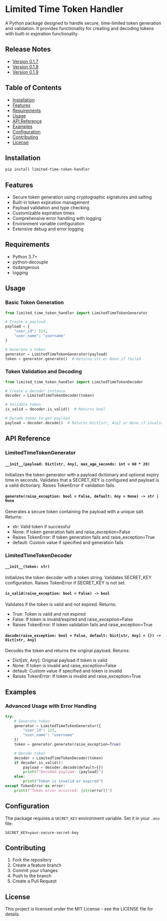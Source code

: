 # Limited Time Token Handler

A Python package designed to handle secure, time-limited token generation and validation.
It provides functionality for creating and decoding tokens with built-in expiration functionality.

## Release Notes

- [Version 0.1.7](https://github.com/shaileshpandit141/limited-time-token-handler/blob/main/docs/version-0.1.7.md)
- [Version 0.1.8](https://github.com/shaileshpandit141/limited-time-token-handler/blob/main/docs/version-0.1.8.md)
- [Version 0.1.9](https://github.com/shaileshpandit141/limited-time-token-handler/blob/main/docs/version-0.1.9.md)

## Table of Contents
- [Installation](#installation)
- [Features](#features)
- [Requirements](#requirements)
- [Usage](#usage)
- [API Reference](#api-reference)
- [Examples](#examples)
- [Configuration](#configuration)
- [Contributing](#contributing)
- [License](#license)

## Installation

```bash
pip install limited-time-token-handler
```

## Features

- Secure token generation using cryptographic signatures and salting
- Built-in token expiration management
- Payload validation and type checking
- Customizable expiration times
- Comprehensive error handling with logging
- Environment variable configuration
- Extensive debug and error logging

## Requirements

- Python 3.7+
- python-decouple
- itsdangerous
- logging

## Usage

### Basic Token Generation

```python
from limited_time_token_handler import LimitedTimeTokenGenerator

# Create a payload
payload = {
    "user_id": 123,
    "user_name": "username"
}

# Generate a token
generator = LimitedTimeTokenGenerator(payload)
token = generator.generate()  # Returns str or None if failed
```

### Token Validation and Decoding

```python
from limited_time_token_handler import LimitedTimeTokenDecoder

# Create a decoder instance
decoder = LimitedTimeTokenDecoder(token)

# Validate token
is_valid = decoder.is_valid()  # Returns bool

# Decode token to get payload
payload = decoder.decode()  # Returns Dict[str, Any] or None if invalid
```

## API Reference

### LimitedTimeTokenGenerator

#### `__init__(payload: Dict[str, Any], max_age_seconds: int = 60 * 20)`
Initializes the token generator with a payload dictionary and optional expiry time in seconds. Validates that a SECRET_KEY is configured and payload is a valid dictionary. Raises TokenError if validation fails.

#### `generate(raise_exception: bool = False, default: Any = None) -> str | None`
Generates a secure token containing the payload with a unique salt. Returns:
- str: Valid token if successful
- None: If token generation fails and raise_exception=False
- Raises TokenError: If token generation fails and raise_exception=True
- default: Custom value if specified and generation fails

### LimitedTimeTokenDecoder

#### `__init__(token: str)`
Initializes the token decoder with a token string. Validates SECRET_KEY configuration. Raises TokenError if SECRET_KEY is not set.

#### `is_valid(raise_exception: bool = False) -> bool`
Validates if the token is valid and not expired. Returns:
- True: Token is valid and not expired
- False: If token is invalid/expired and raise_exception=False
- Raises TokenError: If token validation fails and raise_exception=True

#### `decode(raise_exception: bool = False, default: Dict[str, Any] = {}) -> Dict[str, Any]`
Decodes the token and returns the original payload. Returns:
- Dict[str, Any]: Original payload if token is valid
- None: If token is invalid and raise_exception=False
- default: Custom value if specified and token is invalid
- Raises TokenError: If token is invalid and raise_exception=True

## Examples

### Advanced Usage with Error Handling

```python
try:
    # Generate token
    generator = LimitedTimeTokenGenerator({
        "user_id": 123,
        "user_name": "username"
    })
    token = generator.generate(raise_exception=True)

    # Decode token
    decoder = LimitedTimeTokenDecoder(token)
    if decoder.is_valid():
        payload = decoder.decode(default={})
        print(f"Decoded payload: {payload}")
    else:
        print("Token is invalid or expired")
except TokenError as error:
    print(f"Token error occurred: {str(error)}")
```

## Configuration

The package requires a `SECRET_KEY` environment variable. Set it in your `.env` file:

```
SECRET_KEY=your-secure-secret-key
```

## Contributing

1. Fork the repository
2. Create a feature branch
3. Commit your changes
4. Push to the branch
5. Create a Pull Request

## License

This project is licensed under the MIT License - see the LICENSE file for details.
